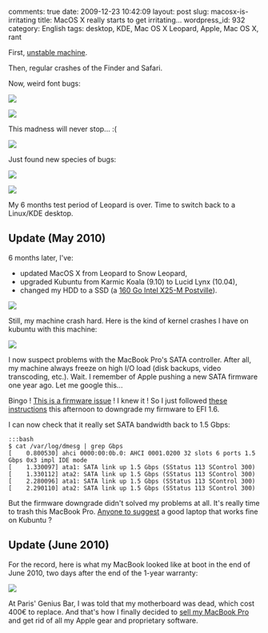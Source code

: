 comments: true
date: 2009-12-23 10:42:09
layout: post
slug: macosx-is-irritating
title: MacOS X really starts to get irritating...
wordpress_id: 932
category: English
tags: desktop, KDE, Mac OS X Leopard, Apple, Mac OS X, rant

First, [unstable machine](http://twitter.com/kdeldycke/status/6158072244).

Then, regular crashes of the Finder and Safari.

Now, weird font bugs:

![](/static/uploads/2009/12/mac-osx-broken-menu-font.png)

![](/static/uploads/2009/12/mac-osx-broken-shutdown-dialog.png)

This madness will never stop... :(

![](/static/uploads/2009/12/mac-osx-leopard-display-bug.png)

Just found new species of bugs:

![](/static/uploads/2009/12/mac-osx-black-top-menu-bug.png)

![](/static/uploads/2009/12/mac-osx-black-drop-down-menu-bug.png)

My 6 months test period of Leopard is over. Time to switch back to a Linux/KDE desktop.

## Update (May 2010)

6 months later, I've:

  * updated MacOS X from Leopard to Snow Leopard,
  * upgraded Kubuntu from Karmic Koala (9.10) to Lucid Lynx (10.04),
  * changed my HDD to a SSD (a [160 Go Intel X25-M Postville](http://www.amazon.com/gp/product/B002IGT7IU/ref=as_li_ss_tl?ie=UTF8&tag=kevideld-20&linkCode=as2&camp=1789&creative=390957&creativeASIN=B002IGT7IU)).

![](http://www.assoc-amazon.com/e/ir?t=kevideld-20&l=as2&o=1&a=B002IGT7IU)

Still, my machine crash hard. Here is the kind of kernel crashes I have on kubuntu with this machine:

![](/static/uploads/2009/12/mac-book-pro-linux-kernel-crash.jpg)

I now suspect problems with the MacBook Pro's SATA controller. After all, my machine always freeze on high I/O load (disk backups, video transcoding, etc.). Wait. I remember of Apple pushing a new SATA firmware one year ago. Let me google this...

Bingo ! [This is a firmware issue](http://www.slashgear.com/macbook-pro-3-0gbps-sata-upgrade-breaking-third-party-drives-2648050/) ! I knew it ! So I just followed [these instructions](http://forums.macrumors.com/showpost.php?p=8414998&postcount=305) this afternoon to downgrade my firmware to EFI 1.6.

I can now check that it really set SATA bandwidth back to 1.5 Gbps:

    :::bash
    $ cat /var/log/dmesg | grep Gbps
    [    0.800530] ahci 0000:00:0b.0: AHCI 0001.0200 32 slots 6 ports 1.5 Gbps 0x3 impl IDE mode
    [    1.330097] ata1: SATA link up 1.5 Gbps (SStatus 113 SControl 300)
    [    1.330112] ata2: SATA link up 1.5 Gbps (SStatus 113 SControl 300)
    [    2.280096] ata1: SATA link up 1.5 Gbps (SStatus 113 SControl 300)
    [    2.290110] ata2: SATA link up 1.5 Gbps (SStatus 113 SControl 300)

But the firmware downgrade didn't solved my problems at all. It's really time to trash this MacBook Pro. [Anyone to suggest](http://twitter.com/kdeldycke/status/14657317476) a good laptop that works fine on Kubuntu ?

## Update (June 2010)

For the record, here is what my MacBook looked like at boot in the end of June 2010, two days after the end of the 1-year warranty:

![](/static/uploads/2009/12/mac-book-pro-broken-boot.jpg)

At Paris' Genius Bar, I was told that my motherboard was dead, which cost 400€ to replace. And that's how I finally decided to [sell my MacBook Pro](http://twitter.com/#!/kdeldycke/status/29012034410) and get rid of all my Apple gear and proprietary software.
